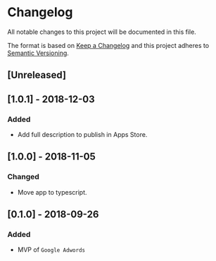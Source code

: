 # Changelog

All notable changes to this project will be documented in this file.

The format is based on [Keep a Changelog](http://keepachangelog.com/en/1.0.0/)
and this project adheres to [Semantic Versioning](http://semver.org/spec/v2.0.0.html).

## [Unreleased]

## [1.0.1] - 2018-12-03
### Added
- Add full description to publish in Apps Store.

## [1.0.0] - 2018-11-05
### Changed
- Move app to typescript.

## [0.1.0] - 2018-09-26
### Added
 - MVP of `Google Adwords`
